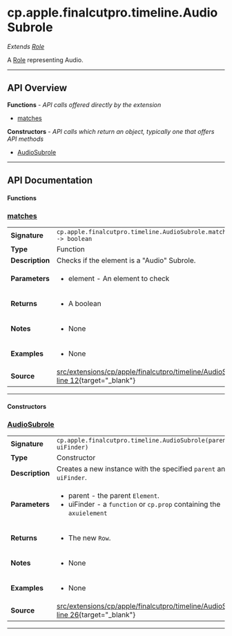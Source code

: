 # cp.apple.finalcutpro.timeline.AudioSubrole

 *Extends [Role](cp.apple.finalcutpro.timeline.Role.md)*

A [Role](cp.apple.finalcutpro.timeline.Role.md) representing Audio.

---

## API Overview
**Functions** - _API calls offered directly by the extension_
 * [matches](#matches)

**Constructors** - _API calls which return an object, typically one that offers API methods_
 * [AudioSubrole](#audiosubrole)


---

## API Documentation

#### Functions


### [matches](#matches)

|                                             |                                                                                     |
| --------------------------------------------|-------------------------------------------------------------------------------------|
| **Signature**                               | `cp.apple.finalcutpro.timeline.AudioSubrole.matches(element) -> boolean`                                                                    |
| **Type**                                    | Function                                                                     |
| **Description**                             | Checks if the element is a "Audio" Subrole.                                                                     |
| **Parameters**                              | <ul><li>element - An element to check</li></ul> |
| **Returns**                                 | <ul><li>A boolean</li></ul>          |
| **Notes**                                   | <ul><li>None</li></ul> |
| **Examples**                                | <ul><li>None</li></ul> |
| **Source**                                  | [src/extensions/cp/apple/finalcutpro/timeline/AudioSubrole.lua line 12](https://github.com/CommandPost/CommandPost/blob/develop/src/extensions/cp/apple/finalcutpro/timeline/AudioSubrole.lua#L12){target="_blank"} |

---

#### Constructors


### [AudioSubrole](#audiosubrole)

|                                             |                                                                                     |
| --------------------------------------------|-------------------------------------------------------------------------------------|
| **Signature**                               | `cp.apple.finalcutpro.timeline.AudioSubrole(parent, uiFinder)`                                                                    |
| **Type**                                    | Constructor                                                                     |
| **Description**                             | Creates a new instance with the specified `parent` and `uiFinder`.                                                                     |
| **Parameters**                              | <ul><li>parent - the parent `Element`.</li><li>uiFinder - a `function` or `cp.prop` containing the `axuielement`</li></ul> |
| **Returns**                                 | <ul><li>The new `Row`.</li></ul>          |
| **Notes**                                   | <ul><li>None</li></ul> |
| **Examples**                                | <ul><li>None</li></ul> |
| **Source**                                  | [src/extensions/cp/apple/finalcutpro/timeline/AudioSubrole.lua line 26](https://github.com/CommandPost/CommandPost/blob/develop/src/extensions/cp/apple/finalcutpro/timeline/AudioSubrole.lua#L26){target="_blank"} |

---

